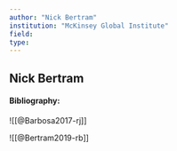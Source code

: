 ```yaml
---
author: "Nick Bertram"
institution: "McKinsey Global Institute"
field:
type:
---
```


## Nick Bertram
#### Bibliography:

![[@Barbosa2017-rj]]

![[@Bertram2019-rb]]